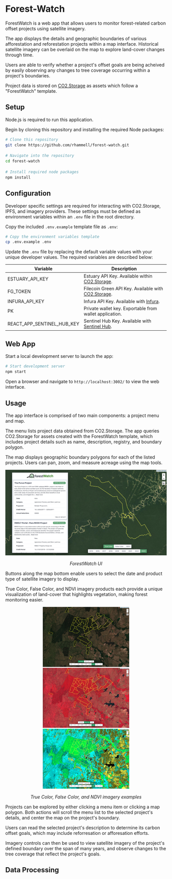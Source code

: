 # Forest-Watch
ForestWatch is a web app that allows users to monitor forest-related carbon offset projects using satellite imagery.

The app displays the details and geographic boundaries of various afforestation and reforestation projects within a map interface. Historical satellite imagery can be overlaid on the map to explore land-cover changes through time.

Users are able to verify whether a project's offset goals are being acheived by easily observing any changes to tree coverage occurring within a project's boundaries.

Project data is stored on [CO2.Storage](https://co2.storage/) as assets which follow a "ForestWatch" template.

## Setup
Node.js is required to run this application. 

Begin by cloning this repository and installing the required Node packages: 

```bash
# Clone this repository
git clone https://github.com/rhammell/forest-watch.git

# Navigate into the repository
cd forest-watch

# Install required node packages
npm install
```

## Configuration

Developer specific settings are required for interacting with CO2.Storage, IPFS, and imagery providers. These settings must be defined as environment variables within an `.env` file in the root directory.

Copy the included `.env.example` template file as `.env`: 

```bash
# Copy the environment variables template
cp .env.example .env
```

Update the `.env` file by replacing the default variable values with your unique developer values. The required variables are described below: 

| Variable                   | Description                                                                              |
|----------------------------|------------------------------------------------------------------------------------------|
| ESTUARY_API_KEY            | Estuary API Key. Available within [CO2.Storage](https://co2.storage/).                   |
| FG_TOKEN                   | Filecoin Green API Key. Available with [CO2.Storage](https://co2.storage/).              |
| INFURA_API_KEY             | Infura API Key. Available with [Infura](https://www.infura.io/).                         |
| PK                         | Private wallet key. Exportable from wallet application.                                  |
| REACT_APP_SENTINEL_HUB_KEY | Sentinel Hub Key. Available with [Sentinel Hub](https://www.sentinel-hub.com/).          |

## Web App
Start a local development server to launch the app:

```bash
# Start development server
npm start
```

Open a browser and navigate to `http://localhost:3002/` to view the web interface.

## Usage

The app interface is comprised of two main components: a project menu and map.

The menu lists project data obtained from CO2.Storage. The app queries CO2.Storage for assets created with the ForestWatch template, which includes project details such as name, description, registry, and boundary polygon.

The map displays geographic boundary polygons for each of the listed projects. Users can pan, zoom, and measure acreage using the map tools.

<div align="center">
  <div>
      <img src="img/interface.png" width="700">
  </div>
  <p>
    <i>ForestWatch UI</i>
  </p>
</div>

Buttons along the map bottom enable users to select the date and product type of satellite imagery to display. 

True Color, False Color, and NDVI imagery products each provide a unique visualization of land-cover that highlights vegetation, making forest monitoring easier.

<div align="center">
  <div>
  <img src="img/true-color2.png" width="270px">
  <img src="img/false-color2.png" width="270px">
  <img src="img/ndvi2.png" width="270px">
  </div>
  <p>
    <i>True Color, False Color, and NDVI imagery examples</i>
  </p>
</div>

Projects can be explored by either clicking a menu item or clicking a map polygon. Both actions will scroll the menu list to the selected project's details, and center the map on the project's boundary. 

Users can read the selected project's description to determine its carbon offset goals, which may include reforresation or afforesation efforts.

Imagery controls can then be used to view satellite imagery of the project's defined boundary over the span of many years, and observe changes to the tree coverage that reflect the project's goals.

## Data Processing